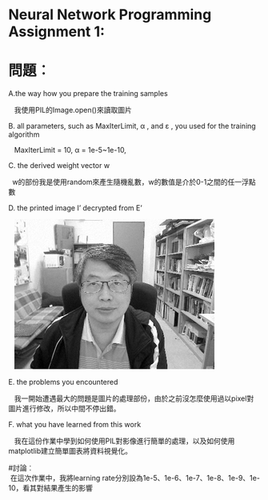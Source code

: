 # Neural Network Programming Assignment 1:

# 問題︰  
  A.the way how you prepare the training samples  
  
    我使用PIL的Image.open()來讀取圖片  
    
  B. all parameters, such as MaxIterLimit, α , and ε , you used for the training algorithm  
  
    MaxIterLimit = 10, α = 1e-5~1e-10,  
    
  C. the derived weight vector w  
  
    w的部份我是使用random來產生隨機亂數，w的數值是介於0-1之間的任一浮點數  
    
  D. the printed image I’ decrypted from E’  
  
    ![error](https://github.com/weiwow123/ML2018_410321114/blob/master/imgResult/decrypted_EP1e-9_10.png)  
    
  E. the problems you encountered  
  
    我一開始遭遇最大的問題是圖片的處理部份，由於之前沒怎麼使用過以pixel對圖片進行修改，所以中間不停出錯。  
    
  F. what you have learned from this work  
  
    我在這份作業中學到如何使用PIL對影像進行簡單的處理，以及如何使用matplotlib建立簡單圖表將資料視覺化。  
    
#討論︰  
  在這次作業中，我將learning rate分別設為1e-5、1e-6、1e-7、1e-8、1e-9、1e-10，看其對結果產生的影響  
  
